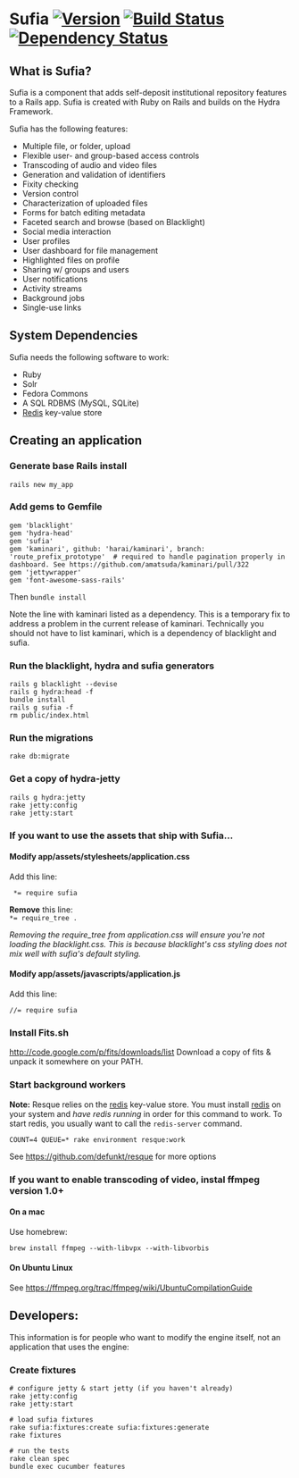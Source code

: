 # Sufia [![Version](https://badge.fury.io/rb/sufia.png)](http://badge.fury.io/rb/sufia) [![Build Status](https://travis-ci.org/projecthydra/sufia.png?branch=master)](https://travis-ci.org/projecthydra/sufia) [![Dependency Status](https://gemnasium.com/projecthydra/sufia.png)](https://gemnasium.com/projecthydra/sufia)

## What is Sufia?
Sufia is a component that adds self-deposit institutional repository features to a Rails app. 
Sufia is created with Ruby on Rails and builds on the Hydra Framework.

Sufia has the following features:

* Multiple file, or folder, upload
* Flexible user- and group-based access controls
* Transcoding of audio and video files 
* Generation and validation of identifiers
* Fixity checking
* Version control
* Characterization of uploaded files
* Forms for batch editing metadata
* Faceted search and browse (based on Blacklight)
* Social media interaction
* User profiles
* User dashboard for file management
* Highlighted files on profile
* Sharing w/ groups and users
* User notifications
* Activity streams
* Background jobs
* Single-use links

## System Dependencies

Sufia needs the following software to work:
* Ruby
* Solr
* Fedora Commons
* A SQL RDBMS (MySQL, SQLite)
* [Redis](http://redis.io/) key-value store




## Creating an application
### Generate base Rails install
```rails new my_app```
### Add gems to Gemfile
```
gem 'blacklight'
gem 'hydra-head'
gem 'sufia'
gem 'kaminari', github: 'harai/kaminari', branch: 'route_prefix_prototype'  # required to handle pagination properly in dashboard. See https://github.com/amatsuda/kaminari/pull/322
gem 'jettywrapper'
gem 'font-awesome-sass-rails'
```
Then `bundle install`

Note the line with kaminari listed as a dependency.  This is a temporary fix to address a problem in the current release of kaminari.  Technically you should not have to list kaminari, which is a dependency of blacklight and sufia. 

### Run the blacklight, hydra and sufia generators
```
rails g blacklight --devise
rails g hydra:head -f
bundle install 
rails g sufia -f
rm public/index.html
```

### Run the migrations

```
rake db:migrate
```

### Get a copy of hydra-jetty
```
rails g hydra:jetty
rake jetty:config
rake jetty:start
```

### If you want to use the assets that ship with Sufia...
#### Modify app/assets/stylesheets/application.css
Add this line:
```
 *= require sufia
```
**Remove** this line:  
```*= require_tree .```  

_Removing the require_tree from application.css will ensure you're not loading the blacklight.css.  This is because blacklight's css styling does not mix well with sufia's default styling._ 


#### Modify app/assets/javascripts/application.js

Add this line:
```
//= require sufia
```

### Install Fits.sh
http://code.google.com/p/fits/downloads/list
Download a copy of fits & unpack it somewhere on your PATH.


### Start background workers
**Note:** Resque relies on the [redis](http://redis.io/) key-value store.  You must install [redis](http://redis.io/) on your system and *have redis running* in order for this command to work.
To start redis, you usually want to call the `redis-server` command.

```
COUNT=4 QUEUE=* rake environment resque:work
```
See https://github.com/defunkt/resque for more options


### If you want to enable transcoding of video, instal ffmpeg version 1.0+
#### On a mac
Use homebrew:
```
brew install ffmpeg --with-libvpx --with-libvorbis
```

#### On Ubuntu Linux
See https://ffmpeg.org/trac/ffmpeg/wiki/UbuntuCompilationGuide

## Developers:
This information is for people who want to modify the engine itself, not an application that uses the engine:
### Create fixtures
```
# configure jetty & start jetty (if you haven't already)
rake jetty:config
rake jetty:start

# load sufia fixtures
rake sufia:fixtures:create sufia:fixtures:generate
rake fixtures

# run the tests
rake clean spec
bundle exec cucumber features
```
